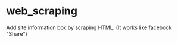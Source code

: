 web_scraping
============

Add site information box by scraping HTML. (It works like facebook "Share")